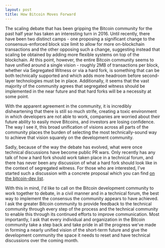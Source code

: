 ```yaml
---
layout: post
title: How Bitcoin Moves Forward
---
```


The scaling debate that has been gripping the Bitcoin community for the past half year has taken an interesting turn in 2016. Until recently, there have been two distinct camps - one proposing a significant change to the consensus-enforced block size limit to allow for more on-blockchain transactions and the other opposing such a change, suggesting instead that scaling be obtained by adding more flexible systems on top of the blockchain. At this point, however, the entire Bitcoin community seems to have unified around a single vision - roughly 2MB of transactions per block, whether via Segregated Witness or via a hard fork, is something that can be both technically supported and which adds more headroom before second-layer technologies must be in place. Additionally, it seems that the vast majority of the community agrees that segregated witness should be implemented in the near future and that hard forks will be a necessity at some point.

With the apparent agreement in the community, it is incredibly disheartening that there is still so much strife, creating a toxic environment in which developers are not able to work, companies are worried about their future ability to easily move Bitcoins, and investors are losing confidence. The way I see it, this broad unification of visions across all parts of the community places the burden of selecting the most technically-sound way to achieve that vision squarely on the development community.

Sadly, because of the way the debate has evolved, what were once technical discussions have become public PR wars. Only recently has any talk of how a hard fork should work taken place in a technical forum, and there has never been any discussion of what a hard fork should look like in the context of segregated witness. For those who are interested, I've started such a discussion with a concrete proposal which you can find [on the bitcoin-dev list](https://lists.linuxfoundation.org/pipermail/bitcoin-dev/2016-February/012403.html).

With this in mind, I'd like to call on the Bitcoin development community to work together to debate, in a civil manner and in a technical forum, the best way to implement the consensus the community appears to have achieved. I ask the greater Bitcoin community to provide feedback to the technical community through every step of the process and the technical community to enable this through its continued efforts to improve communication. Most importantly, I ask that every individual and organization in the Bitcoin community take a step back and take pride in all the progress we've made in forming a nearly unified vision of the short-term future and give the development community the space it needs to reset and have technical discussions over the coming month.
